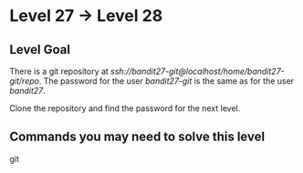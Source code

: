 # **Level 27 → Level 28**

## Level Goal
There is a git repository at _ssh://bandit27-git@localhost/home/bandit27-git/repo_. The password for the user _bandit27-git_ is the same as for the user _bandit27_.

Clone the repository and find the password for the next level.

## Commands you may need to solve this level
git

